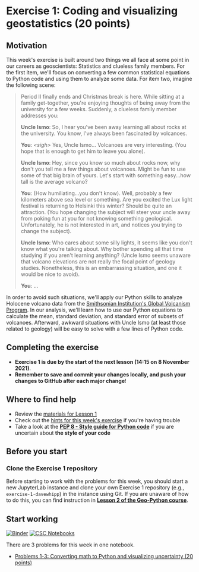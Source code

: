 # Exercise 1: Coding and visualizing geostatistics (20 points)

## Motivation

This week's exercise is built around two things we all face at some point in our careers as geoscientists: Statistics and clueless family members. For the first item, we'll focus on converting a few common statistical equations to Python code and using them to analyze some data. For item two, imagine the following scene:

> Period II finally ends and Christmas break is here. While sitting at a family get-together, you're enjoying thoughts of being away from the university for a few weeks. Suddenly, a clueless family member addresses you:
>
> **Uncle Ismo**: So, I hear you've been away learning all about rocks at the university. You know, I've always been fascinated by volcanoes.
> 
> **You**: *\<sigh\>* Yes, Uncle Ismo... Volcanoes are very interesting. (You hope that is enough to get him to leave you alone).
> 
> **Uncle Ismo**: Hey, since you know so much about rocks now, why don't you tell me a few things about volcanoes. Might be fun to use some of that big brain of yours. Let's start with something easy...how tall is the average volcano?
> 
> **You**: (How humiliating...you don't know). Well, probably a few kilometers above sea level or something. Are you excited the Lux light festival is returning to Helsinki this winter? Should be quite an attraction. (You hope changing the subject will steer your uncle away from poking fun at you for not knowing something geological. Unfortunately, he is not interested in art, and notices you trying to change the subject).
> 
> **Uncle Ismo**: Who cares about some silly lights, it seems like you don't know what you're talking about. Why bother spending all that time studying if you aren't learning anything? (Uncle Ismo seems unaware that volcano elevations are not really the focal point of geology studies. Nonetheless, this is an embarrassing situation, and one it would be nice to avoid).
> 
> **You**: ...

In order to avoid such situations, we'll apply our Python skills to analyze Holocene volcano data from the [Smithsonian Institution's Global Volcanism Program](https://volcano.si.edu/). In our analysis, we'll learn how to use our Python equations to calculate the mean, standard deviation, and standard error of subsets of volcanoes. Afterward, awkward situations with Uncle Ismo (at least those related to geology) will be easy to solve with a few lines of Python code.

## Completing the exercise

- **Exercise 1 is due by the start of the next lesson (14:15 on 8 November 2021)**.
- **Remember to save and commit your changes locally, and push your changes to GitHub after each major change**!

## Where to find help

- Review the [materials for Lesson 1](https://introqg-site.readthedocs.io/en/latest/lessons/L1/overview.html)
- Check out the [hints for this week's exercise](https://introqg-site.readthedocs.io/en/latest/lessons/L1/exercise-1.html#general-hints-for-exercise-1) if you're having trouble
- Take a look at the **[PEP 8 - Style guide for Python code](https://www.python.org/dev/peps/pep-0008/)** if you are uncertain about **the style of your code**

## Before you start

### Clone the Exercise 1 repository

Before starting to work with the problems for this week, you should start a new JupyterLab instance and clone your own Exercise 1 repository (e.g., `exercise-1-davewhipp`) in the instance using Git. If you are unaware of how to do this, you can find instruction in [**Lesson 2 of the Geo-Python course**](https://geo-python-site.readthedocs.io/en/latest/lessons/L2/git-basics.html#clone-a-repository-from-github).

## Start working

[![Binder](https://mybinder.org/badge.svg)](https://mybinder.org/v2/gh/introqg/notebooks/master?urlpath=lab)
[![CSC Notebooks](https://img.shields.io/badge/launch-CSC%20notebook-blue.svg)](https://notebooks.csc.fi/#/blueprint/24958184a3954101a2c701b6d1056feb)

There are 3 problems for this week in one notebook.

 - [Problems 1-3: Converting math to Python and visualizing uncertainty (20 points)](Exercise-1-problems-1-3.ipynb)
